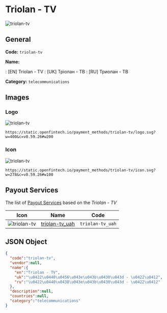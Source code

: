 
# Triolan - TV 
![triolan-tv](https://static.openfintech.io/payment_methods/triolan-tv/logo.svg?w=400&c=v0.59.26#w200)  

## General 
**Code:** `triolan-tv` 
 
**Name:** 
 
:	[EN] Triolan - TV 
:	[UK] Тріолан - ТВ 
:	[RU] Триолан - ТВ 
 
**Category:** `telecommunications` 
 

## Images 

### Logo 
![triolan-tv](https://static.openfintech.io/payment_methods/triolan-tv/logo.svg?w=400&c=v0.59.26#w200)  

```
https://static.openfintech.io/payment_methods/triolan-tv/logo.svg?w=400&c=v0.59.26#w200
```  

### Icon 
![triolan-tv](https://static.openfintech.io/payment_methods/triolan-tv/icon.svg?w=278&c=v0.59.26#w100)  

```
https://static.openfintech.io/payment_methods/triolan-tv/icon.svg?w=278&c=v0.59.26#w100
```  

## Payout Services 
 
The list of [Payout Services](/payout-services/) based on the _Triolan - TV_ 

|Icon|Name|Code| 
|:---:|:---:|:---:| 
|![triolan-tv](https://static.openfintech.io/payout_methods/triolan-tv/icon.svg?w=278&c=v0.59.26#w40) |[triolan-tv_uah](/payout-services/triolan-tv_uah/)|`triolan-tv_uah`| 
 

## JSON Object 

```json
{
  "code":"triolan-tv",
  "vendor":null,
  "name":{
    "en":"Triolan - TV",
    "uk":"\u0422\u0440\u0456\u043e\u043b\u0430\u043d - \u0422\u0412",
    "ru":"\u0422\u0440\u0438\u043e\u043b\u0430\u043d - \u0422\u0412"
  },
  "description":null,
  "countries":null,
  "category":"telecommunications"
}
```  
